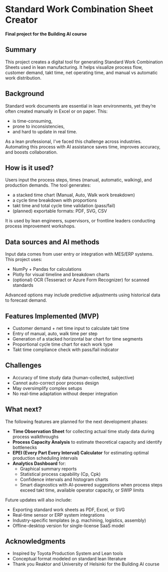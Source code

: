 # Standard Work Combination Sheet Creator

**Final project for the Building AI course**

## Summary

This project creates a digital tool for generating Standard Work Combination Sheets used in lean manufacturing. It helps visualize process flow, customer demand, takt time, net operating time, and manual vs automatic work distribution.

## Background

Standard work documents are essential in lean environments, yet they’re often created manually in Excel or on paper. This:
- is time-consuming,
- prone to inconsistencies,
- and hard to update in real time.

As a lean professional, I’ve faced this challenge across industries. Automating this process with AI assistance saves time, improves accuracy, and boosts collaboration.

## How is it used?

Users input the process steps, times (manual, automatic, walking), and production demands. The tool generates:
- a stacked time chart (Manual, Auto, Walk work breakdown)
- a cycle time breakdown with proportions
- takt time and total cycle time validation (pass/fail)
- (planned) exportable formats: PDF, SVG, CSV

It is used by lean engineers, supervisors, or frontline leaders conducting process improvement workshops.

## Data sources and AI methods

Input data comes from user entry or integration with MES/ERP systems. This project uses:
- NumPy + Pandas for calculations
- Plotly for visual timeline and breakdown charts
- (optional) OCR (Tesseract or Azure Form Recognizer) for scanned standards

Advanced options may include predictive adjustments using historical data to forecast demand.

## Features Implemented (MVP)

- Customer demand + net time input to calculate takt time
- Entry of manual, auto, walk time per step
- Generation of a stacked horizontal bar chart for time segments
- Proportional cycle time chart for each work type
- Takt time compliance check with pass/fail indicator

## Challenges

- Accuracy of time study data (human-collected, subjective)
- Cannot auto-correct poor process design
- May oversimplify complex setups
- No real-time adaptation without deeper integration

## What next?

The following features are planned for the next development phases:

- **Time Observation Sheet** for collecting actual time study data during process walkthroughs
- **Process Capacity Analysis** to estimate theoretical capacity and identify bottlenecks
- **EPEI (Every Part Every Interval) Calculator** for estimating optimal production scheduling intervals
- **Analytics Dashboard** for:
  - Graphical summary reports
  - Statistical process capability (Cp, Cpk)
  - Confidence intervals and histogram charts
  - Smart diagnostics with AI-powered suggestions when process steps exceed takt time, available operator capacity, or SWIP limits

Future updates will also include:
- Exporting standard work sheets as PDF, Excel, or SVG
- Real-time sensor or ERP system integrations
- Industry-specific templates (e.g. machining, logistics, assembly)
- Offline-desktop version for single-license SaaS model

## Acknowledgments

- Inspired by Toyota Production System and Lean tools
- Conceptual format modeled on standard lean literature
- Thank you Reaktor and University of Helsinki for the Building AI course
